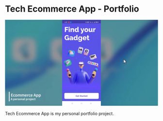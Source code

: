 # Tech Ecommerce App - Portfolio

![tech-ecommerce-app-ui](screenshots\tech-ecommerce-app-ui.png)

Tech Ecommerce App is my personal portfolio project.
